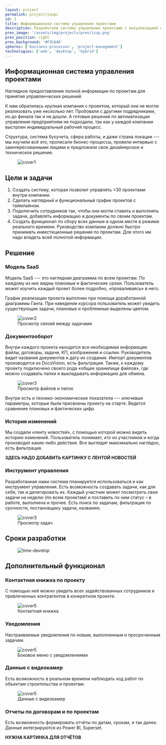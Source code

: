 ```yaml
---
layout: project
permalink: project/isup/
id: 1
title: Информационная система управления проектами
description: Разработали систему управления проектами с визуализацией и обновляемой информацией более чем по 30 проектам
prev_image: '/assets/img/projects/prev/isup.png'
prev_position: right
prev_background: '#F3CA46'
spheres: ['business-processes', 'project-management']
technologies: ['web', 'desktop', 'hybrid']
---
```


## Информационная система управления проектами

Наглядное предоставление полной информации по проектам для принятия управленческих решений

К нам обратилась крупная компания с проектом, который они не могли реализовать уже несколько лет.
Пробовали с другими подрядчиками, но до финала так и не дошли.
А готовые решения по автоматизации управления предприятиям не подходили,
так как у каждой компании выстроен индивидуальный рабочий процесс.

Структура, система бухучета, сфера работы, и даже страна локации --- мы изучили всё это, прописали бизнес-процессы, провели интервью с заинтересованными лицами и предложили свое дизайнерское и техническое решение.


<figure>
    <img src="{{ site.baseurl }}/assets/img/projects/isup/cover1.png" alt="cover1"/>
</figure>

## Цели и задачи

1. Создать систему, которая позволит управлять >30 проектами внутри компании.
2. Сделать наглядный и функциональный график проектов с таймлайном.
3. Подключить сотрудников так, чтобы они могли ставить и выполнять задачи, добавлять информацию и документы по своим проектам.
4. Создать функционал по сбору всех данные в одном месте в режиме реального времени.
Руководство компании должно быстро принимать инвестиционные решения по проектам. Для этого им надо владеть всей полнотой информации.

## Решение

### Модель SaaS

Модель SaaS --- это наглядная диаграмма по всем проектам. По каждому из них видны плановые и фактические сроки. Пользователь может изучить каждый проект более подробно, «проваливаясь» в него.

График реализации проекта выполнен при помощи доработанной диаграммы Ганта. При наведении курсора пользователь может увидеть существующие задачи, плановые и проблемные выделены цветом.

<figure>
    <img src="{{ site.baseurl }}/assets/img/projects/isup/cover2.png" alt="cover2"/>
    <figcaption>Просмотр связей между задачами</figcaption>
</figure>

### Документооборот

Внутри каждого проекта находится вся необходимая информация: файлы, договоры, задачи, КП, изображения и ссылки. Руководитель видит названия документов и дату их создания. Импорт документов производится из DocsVision, есть фильтрация. Также, к каждому проекту подключено своего рода «общее хранилище файлов», где можно создавать папки и выкладывать информацию для обмена.

<figure>
    <img src="{{ site.baseurl }}/assets/img/projects/isup/cover3.png" alt="cover3"/>
    <figcaption>Просмотр файлов и папок</figcaption>
</figure>

Внутри есть и технико-экономические показатели --- ключевые параметры, которые были присвоены проекту на старте.
Ведется сравнение плановых и фактических цифр.

### История изменений

Мы создали «ленту новостей», с помощью которой можно видеть историю изменений.
Пользователь понимает, кто из участников и когда производил какие-либо действия.
Все выглядит максимально наглядно, есть фильтрация.

**ЗДЕСЬ НАДО ДОБАВИТЬ КАРТИНКУ С ЛЕНТОЙ НОВОСТЕЙ**

### Инструмент управления

Разработанная нами система планируется использоваться и как инструмент управления. Есть возможность создавать задачи, как для себя, так и делегировать их. Каждый участник может посмотреть свои задачи на неделю (по всем проектам) и поставить по ним статус – в работе, выполнена и прочее. Есть поиск по задачам, фильтрация по срочности, постановщику задачи, названию.

<figure>
    <img src="{{ site.baseurl }}/assets/img/projects/isup/cover4.png" alt="cover3"/>
    <figcaption>Просмотр задач</figcaption>
</figure>

## Сроки разработки

<figure>
    <img src="{{ site.baseurl }}/assets/img/projects/isup/time-develop.png" alt="time-develop"/>
</figure>

## Дополнительный функционал

### Контактная книжка по проекту

С помощью неё можно увидеть всех задействованных сотрудников и привлеченных контрагентов в конкретном проекте.

<figure>
    <img src="{{ site.baseurl }}/assets/img/projects/isup/cover5.png" alt="cover5"/>
    <figcaption>Контактная книжка</figcaption>
</figure>

### Уведомления

Настраиваемые уведомления по новым, выполненным и просроченным задачам.

<figure>
    <img src="{{ site.baseurl }}/assets/img/projects/isup/cover6.png" alt="cover5"/>
    <figcaption>Боковое меню с уведомлениями</figcaption>
</figure>

### Данные с видеокамер

Есть возможность в реальном времени наблюдать ход работ по объектам строительства и проектам.

<figure>
    <img src="{{ site.baseurl }}/assets/img/projects/isup/cover7.png" alt="cover5"/>
    <figcaption>Данные с видеокамер</figcaption>
</figure>

### Отчеты по договорам и по проектам

Есть возможность формировать отчёты по датам, срокам, и так далее. Данные интегрируются из Power BI, Superset.

**НУЖНА КАРТИНКА ДЛЯ ОТЧЁТОВ**
